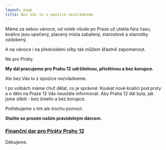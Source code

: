 ```yaml
---
layout: page
title: Bez Vás to z opozice nezvládneme
---
```


Máme za sebou vánoce, od voleb všude po Praze už utekla fúra času, koalice jsou upečený, placený místa zabalený, starostové a starostky ozdobený.

A na vánoce i na předvolební sliby tak můžem šťastně zapomenout.

Ne pro Piráty.

**My dál pracujeme pro Prahu 12 udržitelnou, přívětivou a bez korupce.**

Ale bez Vás to z opozice nezvládneme.

I po volbách máme chuť dělat, co je správné: Koukat nové koalici pod prsty a o dění na Praze 12 Vás neustále informovat. Aby Praha 12 dál byla, jak jsme slíbili - bez šmelin a bez korupce.

Potřebujeme s tím ale trochu pomoct.

**Staňte se prosím naším pravidelným dárcem.**

### [Finanční dar pro Piráty Prahy 12](https://dary.pirati.cz/podpor-kraj/praha/adresne-dary-pro-ks-praha/?p=110112)

Děkujeme.
